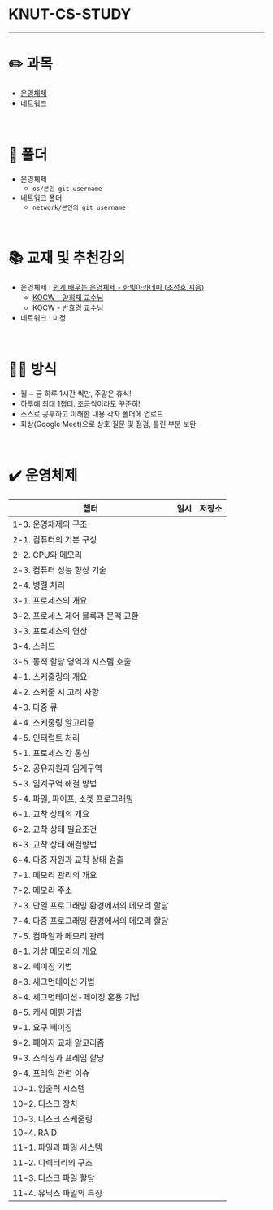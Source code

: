 # KNUT-CS-STUDY

<hr>

# ✏️ 과목

- [운영체제](#%EF%B8%8F-운영체제)
- 네트워크

<br>

# 📁 폴더

- 운영체제
  - `os/본인 git username`
- 네트워크 폴더
  - `network/본인의 git username`

<br>

# 📚 교재 및 추천강의

- 운영체제 : [쉽게 배우는 운영체제 - 한빛아카데미 (조성호 지음)](http://www.yes24.com/Product/Goods/62054527)
  - [KOCW - 양희재 교수님](http://www.kocw.net/home/search/kemView.do?kemId=978503)
  - [KOCW - 반효경 교수님](http://www.kocw.net/home/search/kemView.do?kemId=1046323)
- 네트워크 : 미정

<br>

# 👨‍💻 방식

- 월 ~ 금 하루 1시간 씩만, 주말은 휴식!
- 하루에 최대 1챕터. 조금씩이라도 꾸준히!
- 스스로 공부하고 이해한 내용 각자 폴더에 업로드
- 화상(Google Meet)으로 상호 질문 및 점검, 틀린 부분 보완

<br>

# ✔️ 운영체제

| 챕터                                        | 일시 | 저장소 |
| ------------------------------------------- | :--: | ------ |
| 1-3. 운영체제의 구조                        |      |        |
| 2-1. 컴퓨터의 기본 구성                     |      |        |
| 2-2. CPU와 메모리                           |      |        |
| 2-3. 컴퓨터 성능 향상 기술                  |      |        |
| 2-4. 병렬 처리                              |      |        |
| 3-1. 프로세스의 개요                        |      |        |
| 3-2. 프로세스 제어 블록과 문맥 교환       |      |        |
| 3-3. 프로세스의 연산                        |      |        |
| 3-4. 스레드                                 |      |        |
| 3-5. 동적 할당 영역과 시스템 호출           |      |        |
| 4-1. 스케줄링의 개요                        |      |        |
| 4-2. 스케줄 시 고려 사항                    |      |        |
| 4-3. 다중 큐                                |      |        |
| 4-4. 스케줄링 알고리즘                      |      |        |
| 4-5. 인터럽트 처리                          |      |        |
| 5-1. 프로세스 간 통신                       |      |        |
| 5-2. 공유자원과 임계구역                    |      |        |
| 5-3. 임계구역 해결 방법                     |      |        |
| 5-4. 파일, 파이프, 소켓 프로그래밍          |      |        |
| 6-1. 교착 상태의 개요                       |      |        |
| 6-2. 교착 상태 필요조건                     |      |        |
| 6-3. 교착 상태 해결방법                     |      |        |
| 6-4. 다중 자원과 교착 상태  검출            |      |        |
| 7-1. 메모리 관리의 개요                     |      |        |
| 7-2. 메모리 주소                            |      |        |
| 7-3. 단일 프로그래밍 환경에서의 메모리 할당 |      |        |
| 7-4. 다중 프로그래밍 환경에서의 메모리 할당 |      |        |
| 7-5. 컴파일과 메모리 관리                   |      |        |
| 8-1. 가상 메모리의 개요                     |      |        |
| 8-2. 페이징 기법                            |      |        |
| 8-3. 세그먼테이션 기법                      |      |        |
| 8-4. 세그먼테이션-페이징 혼용 기법          |      |        |
| 8-5. 캐시 매핑 기법                         |      |        |
| 9-1. 요구 페이징                            |      |        |
| 9-2. 페이지 교체 알고리즘                   |      |        |
| 9-3. 스레싱과 프레임 할당                   |      |        |
| 9-4. 프레임 관련 이슈                       |      |        |
| 10-1. 입출력 시스템                         |      |        |
| 10-2. 디스크 장치                           |      |        |
| 10-3. 디스크 스케줄링                       |      |        |
| 10-4. RAID                                  |      |        |
| 11-1. 파일과 파일 시스템                    |      |        |
| 11-2. 디렉터리의 구조                       |      |        |
| 11-3. 디스크 파일 할당                      |      |        |
| 11-4. 유닉스 파일의 특징                    |      |        |

